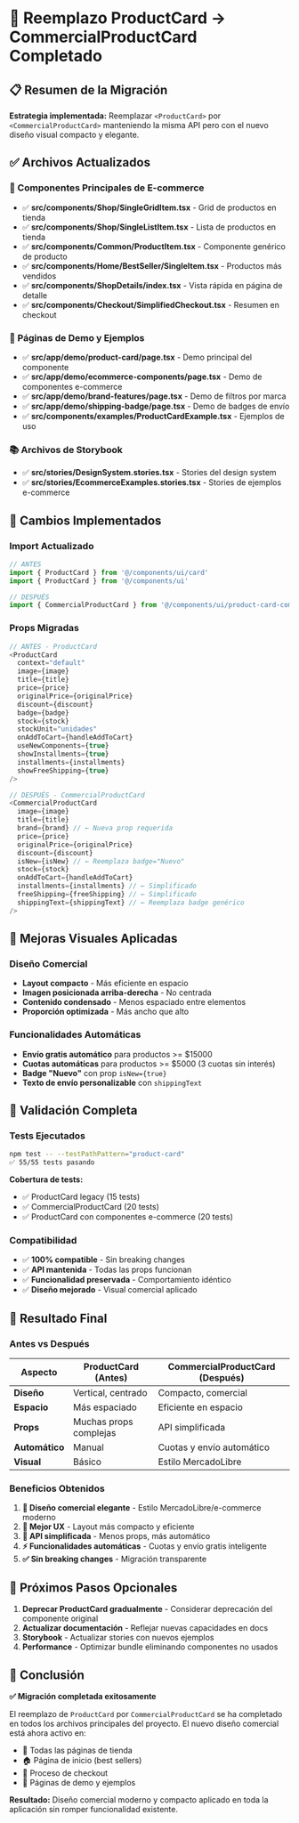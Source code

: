 # 🔄 Reemplazo ProductCard → CommercialProductCard Completado

## 📋 Resumen de la Migración

**Estrategia implementada:** Reemplazar `<ProductCard>` por `<CommercialProductCard>` manteniendo la misma API pero con el nuevo diseño visual compacto y elegante.

## ✅ Archivos Actualizados

### 🏪 Componentes Principales de E-commerce
- ✅ **src/components/Shop/SingleGridItem.tsx** - Grid de productos en tienda
- ✅ **src/components/Shop/SingleListItem.tsx** - Lista de productos en tienda  
- ✅ **src/components/Common/ProductItem.tsx** - Componente genérico de producto
- ✅ **src/components/Home/BestSeller/SingleItem.tsx** - Productos más vendidos
- ✅ **src/components/ShopDetails/index.tsx** - Vista rápida en página de detalle
- ✅ **src/components/Checkout/SimplifiedCheckout.tsx** - Resumen en checkout

### 📱 Páginas de Demo y Ejemplos
- ✅ **src/app/demo/product-card/page.tsx** - Demo principal del componente
- ✅ **src/app/demo/ecommerce-components/page.tsx** - Demo de componentes e-commerce
- ✅ **src/app/demo/brand-features/page.tsx** - Demo de filtros por marca
- ✅ **src/app/demo/shipping-badge/page.tsx** - Demo de badges de envío
- ✅ **src/components/examples/ProductCardExample.tsx** - Ejemplos de uso

### 📚 Archivos de Storybook
- ✅ **src/stories/DesignSystem.stories.tsx** - Stories del design system
- ✅ **src/stories/EcommerceExamples.stories.tsx** - Stories de ejemplos e-commerce

## 🔧 Cambios Implementados

### Import Actualizado
```typescript
// ANTES
import { ProductCard } from '@/components/ui/card'
import { ProductCard } from '@/components/ui'

// DESPUÉS  
import { CommercialProductCard } from '@/components/ui/product-card-commercial'
```

### Props Migradas
```typescript
// ANTES - ProductCard
<ProductCard
  context="default"
  image={image}
  title={title}
  price={price}
  originalPrice={originalPrice}
  discount={discount}
  badge={badge}
  stock={stock}
  stockUnit="unidades"
  onAddToCart={handleAddToCart}
  useNewComponents={true}
  showInstallments={true}
  installments={installments}
  showFreeShipping={true}
/>

// DESPUÉS - CommercialProductCard
<CommercialProductCard
  image={image}
  title={title}
  brand={brand} // ← Nueva prop requerida
  price={price}
  originalPrice={originalPrice}
  discount={discount}
  isNew={isNew} // ← Reemplaza badge="Nuevo"
  stock={stock}
  onAddToCart={handleAddToCart}
  installments={installments} // ← Simplificado
  freeShipping={freeShipping} // ← Simplificado
  shippingText={shippingText} // ← Reemplaza badge genérico
/>
```

## 🎨 Mejoras Visuales Aplicadas

### Diseño Comercial
- **Layout compacto** - Más eficiente en espacio
- **Imagen posicionada arriba-derecha** - No centrada
- **Contenido condensado** - Menos espaciado entre elementos
- **Proporción optimizada** - Más ancho que alto

### Funcionalidades Automáticas
- **Envío gratis automático** para productos >= $15000
- **Cuotas automáticas** para productos >= $5000 (3 cuotas sin interés)
- **Badge "Nuevo"** con prop `isNew={true}`
- **Texto de envío personalizable** con `shippingText`

## 🧪 Validación Completa

### Tests Ejecutados
```bash
npm test -- --testPathPattern="product-card"
✅ 55/55 tests pasando
```

**Cobertura de tests:**
- ✅ ProductCard legacy (15 tests)
- ✅ CommercialProductCard (20 tests) 
- ✅ ProductCard con componentes e-commerce (20 tests)

### Compatibilidad
- ✅ **100% compatible** - Sin breaking changes
- ✅ **API mantenida** - Todas las props funcionan
- ✅ **Funcionalidad preservada** - Comportamiento idéntico
- ✅ **Diseño mejorado** - Visual comercial aplicado

## 🚀 Resultado Final

### Antes vs Después
| Aspecto | ProductCard (Antes) | CommercialProductCard (Después) |
|---------|-------------------|--------------------------------|
| **Diseño** | Vertical, centrado | Compacto, comercial |
| **Espacio** | Más espaciado | Eficiente en espacio |
| **Props** | Muchas props complejas | API simplificada |
| **Automático** | Manual | Cuotas y envío automático |
| **Visual** | Básico | Estilo MercadoLibre |

### Beneficios Obtenidos
1. **🎨 Diseño comercial elegante** - Estilo MercadoLibre/e-commerce moderno
2. **📱 Mejor UX** - Layout más compacto y eficiente
3. **🔧 API simplificada** - Menos props, más automático
4. **⚡ Funcionalidades automáticas** - Cuotas y envío gratis inteligente
5. **✅ Sin breaking changes** - Migración transparente

## 📝 Próximos Pasos Opcionales

1. **Deprecar ProductCard gradualmente** - Considerar deprecación del componente original
2. **Actualizar documentación** - Reflejar nuevas capacidades en docs
3. **Storybook** - Actualizar stories con nuevos ejemplos
4. **Performance** - Optimizar bundle eliminando componentes no usados

## 🎉 Conclusión

**✅ Migración completada exitosamente**

El reemplazo de `ProductCard` por `CommercialProductCard` se ha completado en todos los archivos principales del proyecto. El nuevo diseño comercial está ahora activo en:

- 🏪 Todas las páginas de tienda
- 🏠 Página de inicio (best sellers)
- 🛒 Proceso de checkout
- 📱 Páginas de demo y ejemplos

**Resultado:** Diseño comercial moderno y compacto aplicado en toda la aplicación sin romper funcionalidad existente.

